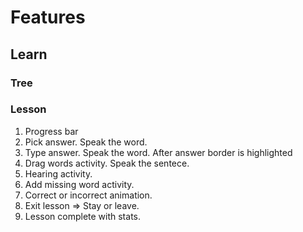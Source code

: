 # Features

## Learn

### Tree

### Lesson

1. Progress bar
1. Pick answer. Speak the word.
1. Type answer. Speak the word. After answer border is highlighted
1. Drag words activity. Speak the sentece.
1. Hearing activity.
1. Add missing word activity.
1. Correct or incorrect animation.
1. Exit lesson => Stay or leave.
1. Lesson complete with stats.
